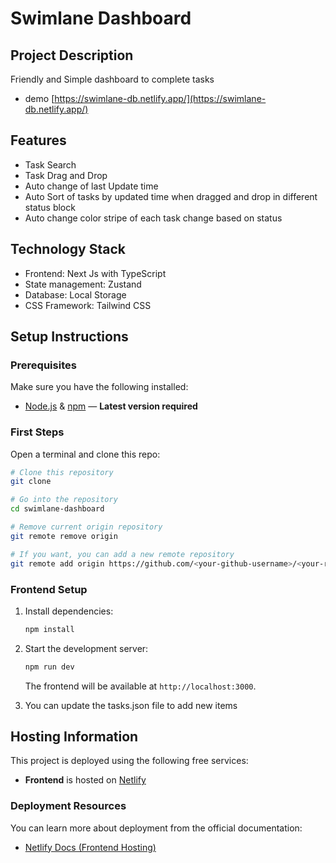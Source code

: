 # Swimlane Dashboard

## Project Description

Friendly and Simple dashboard to complete tasks

-  demo [https://swimlane-db.netlify.app/](https://swimlane-db.netlify.app/)


## Features

- Task Search
- Task Drag and Drop
- Auto change of last Update time
- Auto Sort of tasks by updated time when dragged and drop in different status block
- Auto change color stripe of each task change based on status


## Technology Stack
- Frontend: Next Js with TypeScript
- State management: Zustand
- Database: Local Storage 
- CSS Framework: Tailwind CSS


## Setup Instructions

### Prerequisites

Make sure you have the following installed:


- [Node.js](https://nodejs.org/) & [npm](https://www.npmjs.com/) — **Latest version required**



### First Steps

Open a terminal and clone this repo:

```bash
# Clone this repository
git clone 

# Go into the repository
cd swimlane-dashboard

# Remove current origin repository
git remote remove origin

# If you want, you can add a new remote repository
git remote add origin https://github.com/<your-github-username>/<your-repo-name>.git
```


### Frontend Setup


1. Install dependencies:

   ```bash
   npm install
   ```

2. Start the development server:

   ```bash
   npm run dev
   ```

   The frontend will be available at `http://localhost:3000`.

3. You can update the tasks.json file to add new items  



## Hosting Information

This project is deployed using the following free services:

- **Frontend** is hosted on [Netlify](https://www.netlify.com/)


###  Deployment Resources

You can learn more about deployment from the official documentation:

- [Netlify Docs (Frontend Hosting)](https://docs.netlify.com/)


